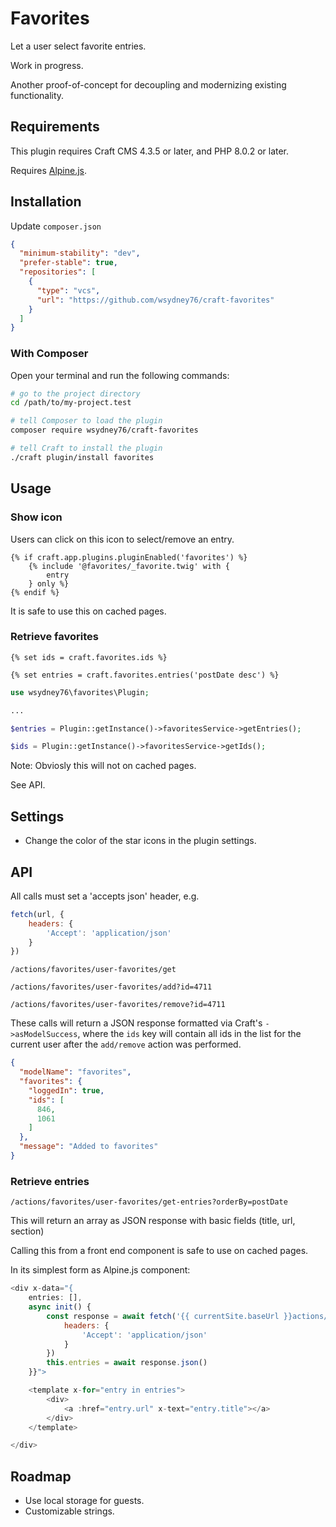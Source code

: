 # Favorites

Let a user select favorite entries.

Work in progress.

Another proof-of-concept for decoupling and modernizing existing functionality.

## Requirements

This plugin requires Craft CMS 4.3.5 or later, and PHP 8.0.2 or later.

Requires [Alpine.js](https://alpinejs.dev/essentials/installation).

## Installation

Update `composer.json`

```json
{
  "minimum-stability": "dev",
  "prefer-stable": true,
  "repositories": [
    {
      "type": "vcs",
      "url": "https://github.com/wsydney76/craft-favorites"
    }
  ]
}
```

### With Composer

Open your terminal and run the following commands:

```bash
# go to the project directory
cd /path/to/my-project.test

# tell Composer to load the plugin
composer require wsydney76/craft-favorites

# tell Craft to install the plugin
./craft plugin/install favorites
```

## Usage

### Show icon

Users can click on this icon to select/remove an entry.

```twig
{% if craft.app.plugins.pluginEnabled('favorites') %}
    {% include '@favorites/_favorite.twig' with {
        entry
    } only %}
{% endif %}
```

It is safe to use this on cached pages.

### Retrieve favorites

```twig
{% set ids = craft.favorites.ids %}

{% set entries = craft.favorites.entries('postDate desc') %}
```

```php
use wsydney76\favorites\Plugin;

...

$entries = Plugin::getInstance()->favoritesService->getEntries();

$ids = Plugin::getInstance()->favoritesService->getIds();
```

Note: Obviosly this will not on cached pages.

See API.

## Settings

* Change the color of the star icons in the plugin settings.

## API

All calls must set a 'accepts json' header, e.g.

```javascript
fetch(url, {
    headers: {
        'Accept': 'application/json'
    }
})
```

`/actions/favorites/user-favorites/get` 

`/actions/favorites/user-favorites/add?id=4711`

`/actions/favorites/user-favorites/remove?id=4711`

These calls will return a JSON response formatted via Craft's `->asModelSuccess`, where the `ids` key
will contain all ids in the list for the current user after the `add/remove` action was performed.

```json
{
  "modelName": "favorites",
  "favorites": {
    "loggedIn": true,
    "ids": [
      846,
      1061
    ]
  },
  "message": "Added to favorites"
}
```

### Retrieve entries


`/actions/favorites/user-favorites/get-entries?orderBy=postDate`

This will return an array as JSON response with basic fields (title, url, section)

Calling this from a front end component is safe to use on cached pages.

In its simplest form as Alpine.js component:

```javascript
<div x-data="{
    entries: [],
    async init() {
        const response = await fetch('{{ currentSite.baseUrl }}actions/favorites/user-favorites/get-entries?orderBy=postDate', {
            headers: {
                'Accept': 'application/json'
            }
        })
        this.entries = await response.json()
    }}">

    <template x-for="entry in entries">
        <div>
            <a :href="entry.url" x-text="entry.title"></a>
        </div>
    </template>

</div>
```

## Roadmap

* Use local storage for guests.
* Customizable strings.